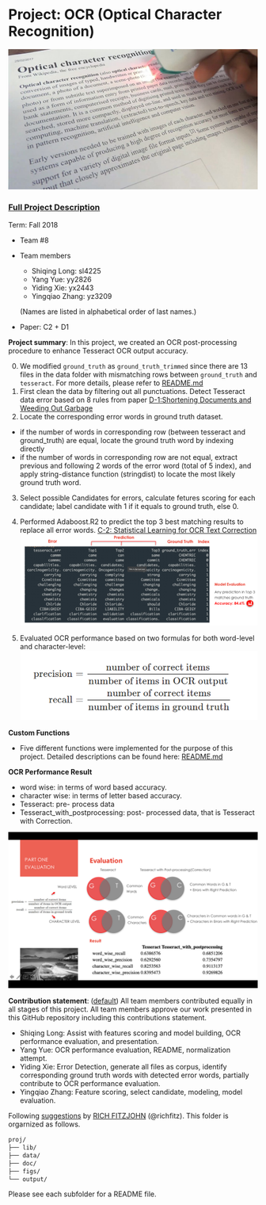 # Project: OCR (Optical Character Recognition) 

![image credit to wikipedia.org](figs/Portable_scanner_and_OCR.png)

### [Full Project Description](doc/project4_desc.md)

Term: Fall 2018

+ Team #8
+ Team members
	+ Shiqing Long: sl4225
	+ Yang Yue: yy2826
	+ Yiding Xie: yx2443
	+ Yingqiao Zhang: yz3209
	
	(Names are listed in alphabetical order of last names.)
+ Paper: C2 + D1 	



**Project summary**: In this project, we created an OCR post-processing procedure to enhance Tesseract OCR output accuracy.

0. We modified `ground_truth` as `ground_truth_trimmed` since there are 13 files in the data folder with mismatching rows between `ground_truth` and `tesseract`. For more details, please refer to [README.md](data/README.md)
1. First clean the data by filtering out all punctuations. Detect Tesseract data error based on 8 rules from paper [D-1:Shortening Documents and Weeding Out Garbage ](doc/paper/D-1.pdf)
2. Locate the corresponding error words in ground truth dataset. 
  * if the number of words in corresponding row (between tesseract and ground_truth) are equal, locate the ground truth word by indexing directly
  * if the number of words in corresponding row are not equal, extract previous and following 2 words of the error word (total of 5 index), and apply string-distance function (stringdist) to locate the most likely ground truth word.
3. Select possible Candidates for errors, calculate fetures scoring for each candidate; label candidate with 1 if it equals to ground truth, else 0.
4. Performed Adaboost.R2 to predict the top 3 best matching results to replace all error words. [C-2: Statistical Learning for OCR Text Correction](doc/paper/C-2.pdf) ![prediction](figs/Prediction.png) 

5. Evaluated OCR performance based on two formulas for both word-level and character-level:
![formula](figs/formula.png)

**Custom Functions**
+ Five different functions were implemented for the purpose of this project. Detailed descriptions can be found here: [README.md](lib/README.md)

**OCR Performance Result**


+ word wise: in terms of word based accuracy.
+ character wise: in terms of letter based accuracy.
+ Tesseract: pre- process data
+ Tesseract_with_postprocessing: post- processed data, that is Tesseract with Correction.

![result](figs/Evaluation.png)

**Contribution statement**: ([default](doc/a_note_on_contributions.md)) All team members contributed equally in all stages of this project. All team members approve our work presented in this GitHub repository including this contributions statement. 

* Shiqing Long: Assist with features scoring and model building, OCR performance evaluation, and presentation.
* Yang Yue: OCR performance evaluation, README, normalization attempt.
* Yiding Xie: Error Detection, generate all files as corpus, identify corresponding ground truth words with detected error words, partially contribute to OCR performance evaluation.
* Yingqiao Zhang: Feature scoring, select candidate, modeling, model evaluation.

Following [suggestions](http://nicercode.github.io/blog/2013-04-05-projects/) by [RICH FITZJOHN](http://nicercode.github.io/about/#Team) (@richfitz). This folder is orgarnized as follows.

```
proj/
├── lib/
├── data/
├── doc/
├── figs/
└── output/
```

Please see each subfolder for a README file.
